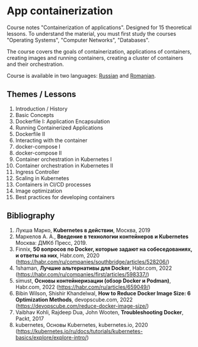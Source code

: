 # App containerization

Course notes "Containerization of applications". Designed for 15 theoretical lessons. To understand the material, you must first study the courses "Operating Systems", "Computer Networks", "Databases".

The course covers the goals of containerization, applications of containers, creating images and running containers, creating a cluster of containers and their orchestration.

Course is available in two languages: [Russian](rus/README.md) and [Romanian](rom/README.md).

## Themes / Lessons

1. Introduction / History
2. Basic Concepts
3. Dockerfile I: Application Encapsulation
4. Running Containerized Applications
5. Dockerfile II
6. Interacting with the container
7. docker-compose I
8. docker-compose II
9. Container orchestration in Kubernetes I
10. Container orchestration in Kubernetes II
11. Ingress Controller
12. Scaling in Kubernetes
13. Containers in CI/CD processes
14. Image optimization
15. Best practices for developing containers

## Bibliography

1. Лукша Марко, __Kubernetes в действии__, Москва, 2019
2. Маркелов А. А., __Введение в технологии контейнеров и Kubernetes__ Москва: ДМКб Пресс, 2019.
3. Finnix, __50 вопросов по Docker, которые задают на собеседованиях, и ответы на них__, Habr.com, 2020 (https://habr.com/ru/companies/southbridge/articles/528206/)
4. 1shaman, __Лучшие альтернативы для Docker__, Habr.com, 2022 (https://habr.com/ru/companies/first/articles/598337/)
5. simust, __Основы контейнеризации (обзор Docker и Podman)__, Habr.com, 2022 (https://habr.com/ru/articles/659049/)
6. Bibin Wilson, Shishir Khandelwal, __How to Reduce Docker Image Size: 6 Optimization Methods__, devopscube.com, 2022 (https://devopscube.com/reduce-docker-image-size/)
7. Vaibhav Kohli, Rajdeep Dua, John Wooten, __Troubleshooting Docker__, Packt, 2017
8. kubernetes, Основы Kubernetes, kubernetes.io, 2020 (https://kubernetes.io/ru/docs/tutorials/kubernetes-basics/explore/explore-intro/)

